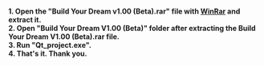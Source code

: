 <h4>1. Open the "Build Your Dream v1.00 (Beta).rar" file with <a href= "https://www.win-rar.com/download.html?&L=0">WinRar</a> and extract it. <br>
2. Open "Build Your Dream V1.00 (Beta)" folder after extracting the Build Your Dream V1.00 (Beta).rar file. <br>
3. Run "Qt_project.exe". <br>
4. That's it. Thank you. </h4>

